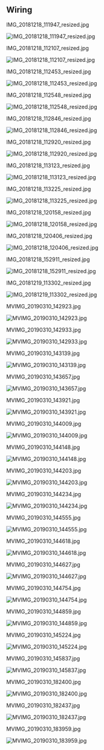 ## Wiring

IMG_20181218_111947_resized.jpg

![IMG_20181218_111947_resized.jpg](imgs_mount/IMG_20181218_111947_resized.jpg)

IMG_20181218_112107_resized.jpg

![IMG_20181218_112107_resized.jpg](imgs_mount/IMG_20181218_112107_resized.jpg)

IMG_20181218_112453_resized.jpg

![IMG_20181218_112453_resized.jpg](imgs_mount/IMG_20181218_112453_resized.jpg)

IMG_20181218_112548_resized.jpg

![IMG_20181218_112548_resized.jpg](imgs_mount/IMG_20181218_112548_resized.jpg)

IMG_20181218_112846_resized.jpg

![IMG_20181218_112846_resized.jpg](imgs_mount/IMG_20181218_112846_resized.jpg)

IMG_20181218_112920_resized.jpg

![IMG_20181218_112920_resized.jpg](imgs_mount/IMG_20181218_112920_resized.jpg)

IMG_20181218_113123_resized.jpg

![IMG_20181218_113123_resized.jpg](imgs_mount/IMG_20181218_113123_resized.jpg)

IMG_20181218_113225_resized.jpg

![IMG_20181218_113225_resized.jpg](imgs_mount/IMG_20181218_113225_resized.jpg)

IMG_20181218_120158_resized.jpg

![IMG_20181218_120158_resized.jpg](imgs_mount/IMG_20181218_120158_resized.jpg)

IMG_20181218_120406_resized.jpg

![IMG_20181218_120406_resized.jpg](imgs_mount/IMG_20181218_120406_resized.jpg)

IMG_20181218_152911_resized.jpg

![IMG_20181218_152911_resized.jpg](imgs_mount/IMG_20181218_152911_resized.jpg)

IMG_20181219_113302_resized.jpg

![IMG_20181219_113302_resized.jpg](imgs_mount/IMG_20181219_113302_resized.jpg)

MVIMG_20190310_142923.jpg

![MVIMG_20190310_142923.jpg](imgs_wiring/MVIMG_20190310_142923.jpg)

MVIMG_20190310_142933.jpg

![MVIMG_20190310_142933.jpg](imgs_wiring/MVIMG_20190310_142933.jpg)

MVIMG_20190310_143139.jpg

![MVIMG_20190310_143139.jpg](imgs_wiring/MVIMG_20190310_143139.jpg)

MVIMG_20190310_143657.jpg

![MVIMG_20190310_143657.jpg](imgs_wiring/MVIMG_20190310_143657.jpg)

MVIMG_20190310_143921.jpg

![MVIMG_20190310_143921.jpg](imgs_wiring/MVIMG_20190310_143921.jpg)

MVIMG_20190310_144009.jpg

![MVIMG_20190310_144009.jpg](imgs_wiring/MVIMG_20190310_144009.jpg)

MVIMG_20190310_144148.jpg

![MVIMG_20190310_144148.jpg](imgs_wiring/MVIMG_20190310_144148.jpg)

MVIMG_20190310_144203.jpg

![MVIMG_20190310_144203.jpg](imgs_wiring/MVIMG_20190310_144203.jpg)

MVIMG_20190310_144234.jpg

![MVIMG_20190310_144234.jpg](imgs_wiring/MVIMG_20190310_144234.jpg)

MVIMG_20190310_144555.jpg

![MVIMG_20190310_144555.jpg](imgs_wiring/MVIMG_20190310_144555.jpg)

MVIMG_20190310_144618.jpg

![MVIMG_20190310_144618.jpg](imgs_wiring/MVIMG_20190310_144618.jpg)

MVIMG_20190310_144627.jpg

![MVIMG_20190310_144627.jpg](imgs_wiring/MVIMG_20190310_144627.jpg)

MVIMG_20190310_144754.jpg

![MVIMG_20190310_144754.jpg](imgs_wiring/MVIMG_20190310_144754.jpg)

MVIMG_20190310_144859.jpg

![MVIMG_20190310_144859.jpg](imgs_wiring/MVIMG_20190310_144859.jpg)

MVIMG_20190310_145224.jpg

![MVIMG_20190310_145224.jpg](imgs_wiring/MVIMG_20190310_145224.jpg)

MVIMG_20190310_145837.jpg

![MVIMG_20190310_145837.jpg](imgs_wiring/MVIMG_20190310_145837.jpg)

MVIMG_20190310_182400.jpg

![MVIMG_20190310_182400.jpg](imgs_wiring/MVIMG_20190310_182400.jpg)

MVIMG_20190310_182437.jpg

![MVIMG_20190310_182437.jpg](imgs_wiring/MVIMG_20190310_182437.jpg)

MVIMG_20190310_183959.jpg

![MVIMG_20190310_183959.jpg](imgs_wiring/MVIMG_20190310_183959.jpg)
